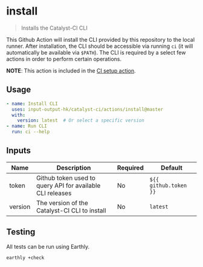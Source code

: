 # install

> Installs the Catalyst-CI CLI

This Github Action will install the CLI provided by this repository to the local runner.
After installation, the CLI should be accessible via running `ci` (it will automatically be available via `$PATH`).
The CLI is required by a select few actions in order to perform certain operations.

**NOTE**: This action is included in the [CI setup action](../setup/).

## Usage

```yaml
- name: Install CLI
  uses: input-output-hk/catalyst-ci/actions/install@master
  with:
    version: latest  # Or select a specific version
- name: Run CLI
  run: ci --help
```

## Inputs

| Name    | Description                                               | Required | Default               |
| ------- | --------------------------------------------------------- | -------- | --------------------- |
| token   | Github token used to query API for available CLI releases | No       | `${{ github.token }}` |
| version | The version of the Catalyst-CI CLI to install             | No       | `latest`              |

## Testing

All tests can be run using Earthly.

```bash
earthly +check
```
